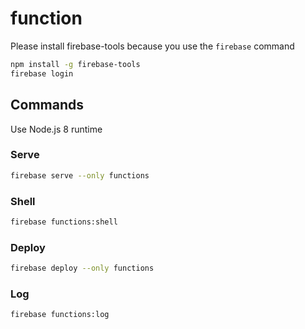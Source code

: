 # function

Please install firebase-tools because you use the `firebase` command

```bash
npm install -g firebase-tools
firebase login
```

## Commands

Use Node.js 8 runtime

### Serve

```bash
firebase serve --only functions
```

### Shell

```bash
firebase functions:shell
```

### Deploy

```bash
firebase deploy --only functions
```

### Log

```bash
firebase functions:log
```
